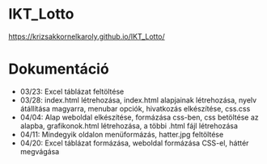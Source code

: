 # IKT_Lotto
https://krizsakkornelkaroly.github.io/IKT_Lotto/
# Dokumentáció
- 03/23: Excel táblázat feltöltése
- 03/28: index.html létrehozása, index.html alapjainak létrehozása, nyelv átállítása magyarra,       menubar opciók, hivatkozás elkészítése, css.css
- 04/04: Alap weboldal elkészítése, formázása css-ben, css betöltése az alapba, grafikonok.html létrehozása, a többi .html fájl létrehozása
- 04/11: Mindegyik oldalon menüformázás, hatter.jpg feltöltése
- 04/20: Excel táblázat formázása, weboldal formázása CSS-el, háttér megvágása
